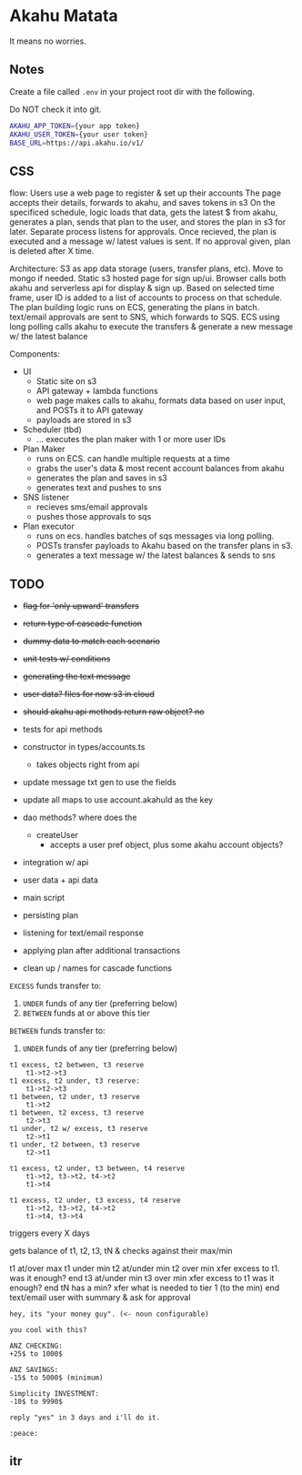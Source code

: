 # Akahu Matata

It means no worries.

## Notes

Create a file called `.env` in your project root dir with the following.

Do NOT check it into git.

```bash
AKAHU_APP_TOKEN={your app token}
AKAHU_USER_TOKEN={your user token}
BASE_URL=https://api.akahu.io/v1/
```

## CSS

flow:
  Users use a web page to register & set up their accounts
    The page accepts their details, forwards to akahu, and saves tokens in s3
  On the specificed schedule, logic loads that data, gets the latest $ from akahu, generates a plan, sends that plan to the user, and stores the plan in s3 for later.
  Separate process listens for approvals. Once recieved, the plan is executed and a message w/ latest values is sent.
  If no approval given, plan is deleted after X time.

Architecture:
  S3 as app data storage (users, transfer plans, etc). Move to mongo if needed.
  Static s3 hosted page for sign up/ui. Browser calls both akahu and serverless api for display & sign up.
  Based on selected time frame, user ID is added to a list of accounts to process on that schedule.
  The plan building logic runs on ECS, generating the plans in batch.
  text/email approvals are sent to SNS, which forwards to SQS.
  ECS using long polling calls akahu to execute the transfers & generate a new message w/ the latest balance
  
Components:
  * UI
    * Static site on s3
    * API gateway + lambda functions
    * web page makes calls to akahu, formats data based on user input, and POSTs it to API gateway
    * payloads are stored in s3
  * Scheduler (tbd)
    * ... executes the plan maker with 1 or more user IDs
  * Plan Maker
    * runs on ECS. can handle multiple requests at a time
    * grabs the user's data & most recent account balances from akahu
    * generates the plan and saves in s3
    * generates text and pushes to sns
  * SNS listener
    * recieves sms/email approvals
    * pushes those approvals to sqs
  * Plan executor
    * runs on ecs. handles batches of sqs messages via long polling.
    * POSTs transfer payloads to Akahu based on the transfer plans in s3.
    * generates a text message w/ the latest balances & sends to sns

## TODO
* ~~flag for 'only upward' transfers~~
* ~~return type of cascade function~~
* ~~dummy data to match each scenario~~
* ~~unit tests w/ conditions~~
* ~~generating the text message~~
* ~~user data? files for now s3 in cloud~~
* ~~should akahu api methods return raw object? no~~
* tests for api methods
* constructor in types/accounts.ts
  * takes objects right from api

* update message txt gen to use the fields
* update all maps to use account.akahuId as the key


* dao methods? where does the 
  * createUser
    * accepts a user pref object, plus some akahu account objects?

* integration w/ api
* user data + api data
* main script
* persisting plan
* listening for text/email response
* applying plan after additional transactions
* clean up / names for cascade functions


`EXCESS` funds transfer to:
  1. `UNDER` funds of any tier (preferring below)
  2. `BETWEEN` funds at or above this tier

`BETWEEN` funds transfer to:
  1. `UNDER` funds of any tier (preferring below)

```
t1 excess, t2 between, t3 reserve
    t1->t2->t3
t1 excess, t2 under, t3 reserve:
    t1->t2->t3
t1 between, t2 under, t3 reserve
    t1->t2
t1 between, t2 excess, t3 reserve
    t2->t3
t1 under, t2 w/ excess, t3 reserve
    t2->t1
t1 under, t2 between, t3 reserve
    t2->t1

t1 excess, t2 under, t3 between, t4 reserve
    t1->t2, t3->t2, t4->t2
    t1->t4

t1 excess, t2 under, t3 excess, t4 reserve
    t1->t2, t3->t2, t4->t2
    t1->t4, t3->t4
```

triggers every X days

gets balance of t1, t2, t3, tN & checks against their max/min

t1 at/over max
t1 under min
    t2 at/under min
    t2 over min
        xfer excess to t1.
        was it enough? end
            t3 at/under min
            t3 over min
                xfer excess to t1
                was it enough? end
                    tN has a min?
                        xfer what is needed to tier 1 (to the min)
                        end
text/email user with summary & ask for approval
```
hey, its "your money guy". (<- noun configurable)

you cool with this?

ANZ CHECKING:
+25$ to 1000$

ANZ SAVINGS:
-15$ to 5000$ (minimum)

Simplicity INVESTMENT:
-10$ to 9990$

reply "yes" in 3 days and i'll do it.

:peace:
```

## itr

